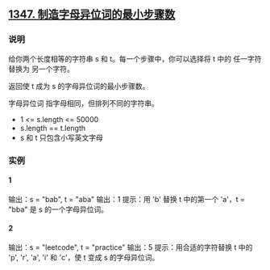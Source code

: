 ## [1347. 制造字母异位词的最小步骤数](https://leetcode-cn.com/problems/minimum-number-of-steps-to-make-two-strings-anagram/)

### 说明
给你两个长度相等的字符串 s 和 t。每一个步骤中，你可以选择将 t 中的 任一字符 替换为 另一个字符。

返回使 t 成为 s 的字母异位词的最小步骤数。

字母异位词 指字母相同，但排列不同的字符串。

* 1 <= s.length <= 50000
* s.length == t.length
* s 和 t 只包含小写英文字母

### 实例
#### 1
输出：s = "bab", t = "aba"
输出：1
提示：用 'b' 替换 t 中的第一个 'a'，t = "bba" 是 s 的一个字母异位词。

#### 2
输出：s = "leetcode", t = "practice"
输出：5
提示：用合适的字符替换 t 中的 'p', 'r', 'a', 'i' 和 'c'，使 t 变成 s 的字母异位词。